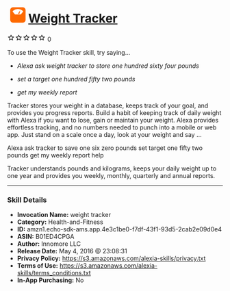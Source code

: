# &nbsp;<img src="skill_icon" alt="Weight Tracker icon" width="36"> [Weight Tracker](http://alexa.amazon.com/#skills/amzn1.echo-sdk-ams.app.4e3c1be0-f7df-43f1-93d5-2cab2e09d0e4)
![0 stars](../../images/ic_star_border_black_18dp_1x.png)![0 stars](../../images/ic_star_border_black_18dp_1x.png)![0 stars](../../images/ic_star_border_black_18dp_1x.png)![0 stars](../../images/ic_star_border_black_18dp_1x.png)![0 stars](../../images/ic_star_border_black_18dp_1x.png) 0

To use the Weight Tracker skill, try saying...

* *Alexa ask weight tracker to store one hundred sixty four pounds*

* *set a target one hundred fifty two pounds*

* *get my weekly report*

Tracker stores your weight in a database, keeps track of your goal, and provides you progress reports. Build a habit of keeping track of daily weight with Alexa if you want to lose, gain or maintain your weight.  Alexa provides effortless tracking, and no numbers needed to punch into a mobile or web app. Just  stand on a scale once a day, look at your weight and say ...

Alexa ask tracker to save one six zero pounds
set target one fifty two pounds
get my weekly report
help

Tracker understands pounds and kilograms, keeps your daily weight up to one year and provides you weekly, monthly, quarterly and annual reports.

***

### Skill Details

* **Invocation Name:** weight tracker
* **Category:** Health-and-Fitness
* **ID:** amzn1.echo-sdk-ams.app.4e3c1be0-f7df-43f1-93d5-2cab2e09d0e4
* **ASIN:** B01ED4CPGA
* **Author:** Innomore LLC
* **Release Date:** May 4, 2016 @ 23:08:31
* **Privacy Policy:** https://s3.amazonaws.com/alexia-skills/privacy.txt
* **Terms of Use:** https://s3.amazonaws.com/alexia-skills/terms_conditions.txt
* **In-App Purchasing:** No
